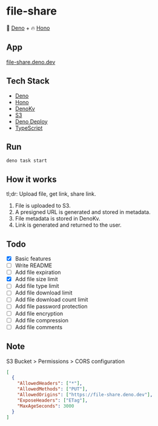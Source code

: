 # file-share

🦖 [Deno](https://deno.com/) + 🔥 [Hono](https://hono.dev/)

## App

[file-share.deno.dev](https://file-share.deno.dev/)

## Tech Stack

- [Deno](https://deno.com/)
- [Hono](https://hono.dev/)
- [DenoKv](https://deno.com/kv/)
- [S3](https://aws.amazon.com/s3/)
- [Deno Deploy](https://deno.com/deploy)
- [TypeScript](https://www.typescriptlang.org/)

## Run

```
deno task start
```

## How it works

tl;dr: Upload file, get link, share link.

1. File is uploaded to S3.
2. A presigned URL is generated and stored in metadata.
3. File metadata is stored in DenoKv.
4. Link is generated and returned to the user.

## Todo

- [x] Basic features
- [ ] Write README
- [ ] Add file expiration
- [x] Add file size limit
- [ ] Add file type limit
- [ ] Add file download limit
- [ ] Add file download count limit
- [ ] Add file password protection
- [ ] Add file encryption
- [ ] Add file compression
- [ ] Add file comments

## Note

S3 Bucket > Permissions > CORS configuration

```json
[
  {
    "AllowedHeaders": ["*"],
    "AllowedMethods": ["PUT"],
    "AllowedOrigins": ["https://file-share.deno.dev"],
    "ExposeHeaders": ["ETag"],
    "MaxAgeSeconds": 3000
  }
]
```